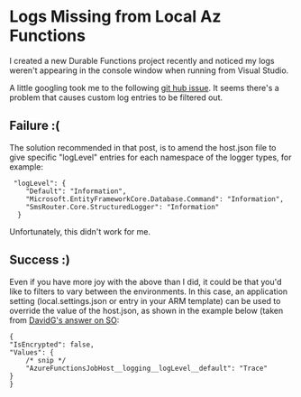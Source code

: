 # Logs Missing from Local Az Functions
I created a new Durable Functions project recently and noticed my logs weren't appearing in the console window when running from Visual Studio.

A little googling took me to the following [git hub issue](https://github.com/Azure/azure-functions-host/issues/4345). It seems there's a problem that causes custom log entries to be filtered out.

## Failure :(

The solution recommended in that post, is to amend the host.json file to give specific "logLevel" entries for each namespace of the logger types, for example:

     "logLevel": {
        "Default": "Information",
        "Microsoft.EntityFrameworkCore.Database.Command": "Information",
        "SmsRouter.Core.StructuredLogger": "Information"
      }

Unfortunately, this didn't work for me.

## Success :)
Even if you have more joy with the above than I did, it could be that you'd like to filters to vary between the environments. In this case, an application setting (local.settings.json or entry in your ARM template) can be used to override the value of the host.json, as shown in the example below (taken from [DavidG's answer on SO](https://stackoverflow.com/questions/64229383/in-azure-functions-3-can-i-filter-logs-to-application-insights-and-the-console-a#):

    {
    "IsEncrypted": false,
    "Values": {
        /* snip */
        "AzureFunctionsJobHost__logging__logLevel__default": "Trace"
    }
    }
